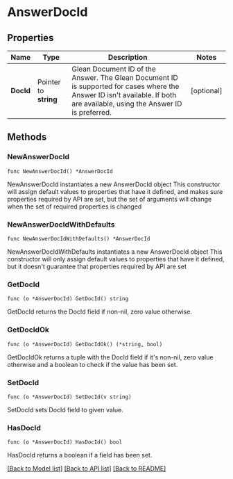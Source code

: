 # AnswerDocId

## Properties

Name | Type | Description | Notes
------------ | ------------- | ------------- | -------------
**DocId** | Pointer to **string** | Glean Document ID of the Answer. The Glean Document ID is supported for cases where the Answer ID isn&#39;t available. If both are available, using the Answer ID is preferred. | [optional] 

## Methods

### NewAnswerDocId

`func NewAnswerDocId() *AnswerDocId`

NewAnswerDocId instantiates a new AnswerDocId object
This constructor will assign default values to properties that have it defined,
and makes sure properties required by API are set, but the set of arguments
will change when the set of required properties is changed

### NewAnswerDocIdWithDefaults

`func NewAnswerDocIdWithDefaults() *AnswerDocId`

NewAnswerDocIdWithDefaults instantiates a new AnswerDocId object
This constructor will only assign default values to properties that have it defined,
but it doesn't guarantee that properties required by API are set

### GetDocId

`func (o *AnswerDocId) GetDocId() string`

GetDocId returns the DocId field if non-nil, zero value otherwise.

### GetDocIdOk

`func (o *AnswerDocId) GetDocIdOk() (*string, bool)`

GetDocIdOk returns a tuple with the DocId field if it's non-nil, zero value otherwise
and a boolean to check if the value has been set.

### SetDocId

`func (o *AnswerDocId) SetDocId(v string)`

SetDocId sets DocId field to given value.

### HasDocId

`func (o *AnswerDocId) HasDocId() bool`

HasDocId returns a boolean if a field has been set.


[[Back to Model list]](../README.md#documentation-for-models) [[Back to API list]](../README.md#documentation-for-api-endpoints) [[Back to README]](../README.md)


